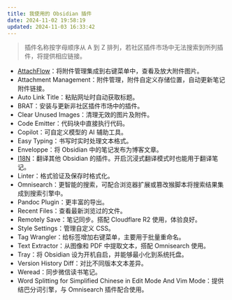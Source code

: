 ```yaml
---
title: 我使用的 Obsidian 插件
date: 2024-11-02 19:58:19
updated: 2024-11-03 16:33:42
---
```


> 插件名称按字母顺序从 A 到 Z 排列，若社区插件市场中无法搜索到所列插件，将提供相应链接。

- [AttachFlow](https://github.com/Yaozhuwa/AttachFlow)：将附件管理集成到右键菜单中，查看及放大附件图片。
- Attachment Management：附件管理，附件自定义存储位置，自动更新笔记附件链接。
- Auto Link Title：粘贴网址时自动获取标题。
- BRAT：安装与更新非社区插件市场中的插件。
- Clear Unused Images：清理无效的图片及附件。
- Code Emitter：代码块中直接执行代码。
- Copilot：可自定义模型的 AI 辅助工具。
- Easy Typing：书写时实时处理文本格式。
- Enveloppe：将 Obsidian 中的笔记发布为博客文章。
- [I18N](https://github.com/0011000000110010/obsidian-i18n)：翻译其他 Obsidian 的插件。开启沉浸式翻译模式时也能用于翻译笔记。
- Linter：格式验证及保存时格式化。
- Omnisearch：更智能的搜索，可配合浏览器扩展或篡改猴脚本将搜索结果集成到搜索引擎中。
- Pandoc Plugin：更丰富的导出。
- Recent Files：查看最新浏览过的文件。
- Remotely Save：笔记同步。搭配 Cloudflare R2 使用，体验良好。
- Style Settings：管理自定义 CSS。
- Tag Wrangler：给标签增加右键菜单，主要用于批量重命名。
- Text Extractor：从图像和 PDF 中提取文本，搭配 Omnisearch 使用。
- Tray：将 Obsidian 设为开机自启，并能够最小化到系统托盘。
- Version History Diff：对比不同版本文本差异。
- Weread：同步微信读书笔记。
- Word Splitting for Simplified Chinese in Edit Mode And Vim Mode：提供结巴分词引擎，与 Omnisearch 插件配合使用。                                                                                                                                                                    
